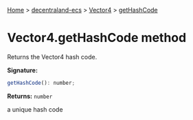 [Home](./index) &gt; [decentraland-ecs](./decentraland-ecs.md) &gt; [Vector4](./decentraland-ecs.vector4.md) &gt; [getHashCode](./decentraland-ecs.vector4.gethashcode.md)

# Vector4.getHashCode method

Returns the Vector4 hash code.

**Signature:**
```javascript
getHashCode(): number;
```
**Returns:** `number`

a unique hash code
